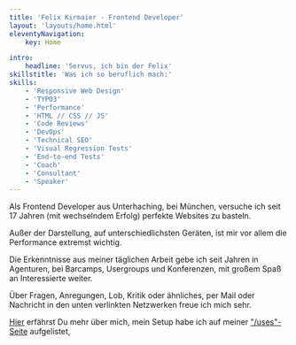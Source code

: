 ```yaml
---
title: 'Felix Kirmaier - Frontend Developer'
layout: 'layouts/home.html'
eleventyNavigation:
    key: Home

intro:
    headline: 'Servus, ich bin der Felix'
skillstitle: 'Was ich so beruflich mach:'
skills:
    - 'Responsive Web Design'
    - 'TYPO3'
    - 'Performance'
    - 'HTML // CSS // JS'
    - 'Code Reviews'
    - 'DevOps'
    - 'Technical SEO'
    - 'Visual Regression Tests'
    - 'End-to-end Tests'
    - 'Coach'
    - 'Consultant'
    - 'Speaker'
---
```

Als Frontend Developer aus Unterhaching, bei München, versuche ich seit 17&nbsp;Jahren (mit&nbsp;wechselndem&nbsp;Erfolg) perfekte Websites zu basteln.

Außer der Darstellung, auf unterschiedlichsten Geräten, ist mir vor allem die Performance extremst wichtig.

Die Erkenntnisse aus meiner täglichen Arbeit gebe ich seit Jahren in Agenturen, bei Barcamps, Usergroups und Konferenzen, mit großem Spaß an Interessierte weiter.

Über Fragen, Anregungen, Lob, Kritik oder ähnliches, per Mail oder Nachricht in den unten verlinkten Netzwerken freue ich mich sehr.

<a href="./about/">Hier</a> erfährst Du mehr über mich, mein Setup habe ich auf meiner  <a href="./uses/">"/uses"-Seite</a> aufgelistet,
